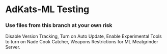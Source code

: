 <h1>AdKats-ML Testing</h1>
<h3>Use files from this branch at your own risk</h3>
<p> Disable Version Tracking, Turn on Auto Update, Enable Experimental Tools to turn on Nade Cook Catcher, Weapons Restrictions for ML Meatgrinder Server.
